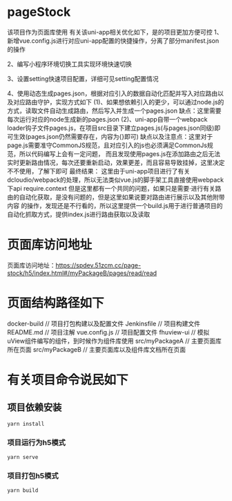 # pageStock
该项目作为页面库使用
有关该uni-app相关优化如下，是的项目更加方便可控
1、新增vue.config.js进行对应uni-app配置的快捷操作，分离了部分manifest.json的操作

2、编写小程序环境切换工具实现环境快速切换

3、设置setting快速项目配置，详细可见setting配置情况

4、使用动态生成pages.json，根据对应引入的数据自动化匹配并写入对应路由以及对应路由守护，实现方式如下
(1)、如果想依赖引入的更少，可以通过node.js的方式，读取文件自动生成路由，然后写入并生成一个pages.json
缺点：这里需要每次运行对应的node生成新的pages.json
(2)、uni-app自带一个webpack loader钩子文件pages.js，在项目src目录下建立pages.js(与pages.json同级)即可生效(pages.json仍然需要存在，内容为{}即可)
缺点以及注意点：这里对于page.js需要准守CommonJS规范，且对应引入的js也必须满足CommonJs规范，所以代码编写上会有一定问题，
而且发现使用pages.js在添加路由之后无法实时更新路由情况，每次还要重新启动，效果更差，而且容易导致挂掉，这里决定不不使用，了解下即可
最终结果：
这里由于uni-app项目进行了有关dcloudio/webpack的处理，所以无法类似vue.js的脚手架工具直接使用webpack下api require.context
但是这里都有一个共同的问题，如果只是需要·进行有关路由的自动化获取，是没有问题的，但是这里如果说要对路由进行展示以及其他附带内容
的操作，发现还是不行看的，所以这里提供一个build.js用于进行普通项目的自动化抓取方式，提供index.js进行路由获取以及读取

# 页面库访问地址
页面库访问地址：https://spdev.51zcm.cc/page-stock/h5/index.html#/myPackageB/pages/read/read

# 页面结构路径如下
docker-build   // 项目打包构建以及配置文件
Jenkinsfile    // 项目构建文件
README.md      // 项目注解
vue.config.js  // 项目配置文件
fhuview-ui     // 模拟uView组件编写的组件，到时候作为组件库使用
src/myPackageA // 主要页面库所在页面
src/myPackageB // 主要页面库以及组件库文档所在页面 

# 有关项目命令说民如下
## 项目依赖安装
```
yarn install
```

### 项目运行为h5模式
```
yarn serve
```

### 项目打包h5模式
```
yarn build
```
